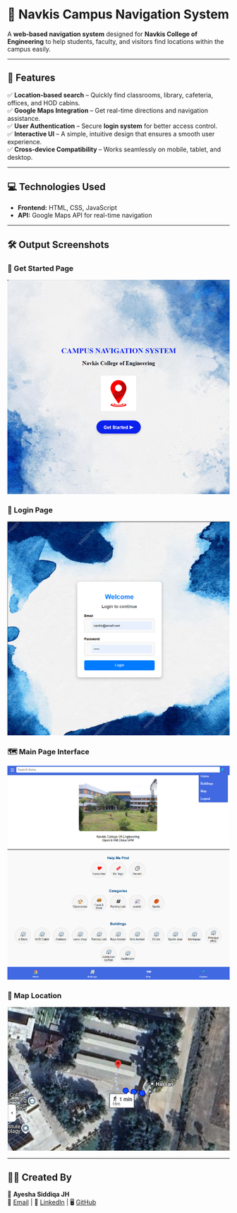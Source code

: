 # 🚩 **Navkis Campus Navigation System**  

A **web-based navigation system** designed for **Navkis College of Engineering** to help students, faculty, and visitors find locations within the campus easily.  

---

## 📍 **Features**  
✅ **Location-based search** – Quickly find classrooms, library, cafeteria, offices, and HOD cabins.  
✅ **Google Maps Integration** – Get real-time directions and navigation assistance.  
✅ **User Authentication** – Secure **login system** for better access control.  
✅ **Interactive UI** – A simple, intuitive design that ensures a smooth user experience.  
✅ **Cross-device Compatibility** – Works seamlessly on mobile, tablet, and desktop.  

---

## 💻 **Technologies Used**  
- **Frontend:** HTML, CSS, JavaScript  
- **API:** Google Maps API for real-time navigation  

---

## 🛠️ **Output Screenshots**  

### 🚀 Get Started Page  
![Get Started](getstarted.png)  

### 🔑 Login Page  
![Login Page](login.png)  

### 🗺️ Main Page Interface  
![Main Page](main_page.png)  

### 📍 Map Location  
![Map Location](map_location.png)  

---

## 👩‍💻 **Created By**  
👤 **Ayesha Siddiqa JH**  
📧 [Email](mailto:ayeshasiddiqajh422@gmail.com) | 🔗 [LinkedIn](https://www.linkedin.com/in/ayesha-siddiqa-j-h-1866ab334/) | 🖥️ [GitHub](https://github.com/Ayesha-Siddiqa-JH)  
